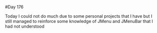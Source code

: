 #Day 176

Today I could not do much due to some personal projects that I have but I still managed to reinforce some knowledge of JMenu and JMenuBar that I had not understood

